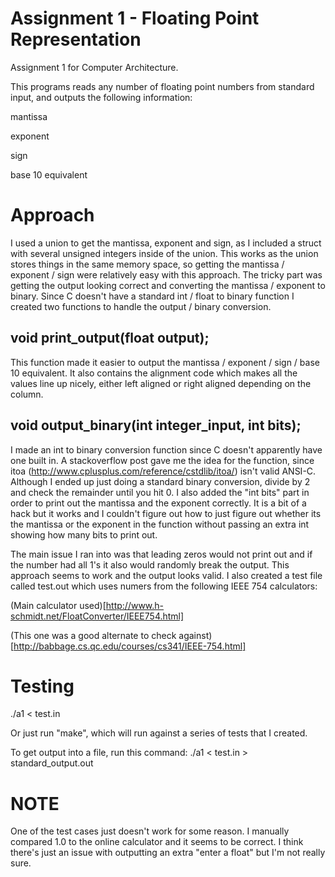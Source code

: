# Assignment 1 - Floating Point Representation

Assignment 1 for Computer Architecture.

This programs reads any number of floating point numbers from standard input, and outputs the following information:

mantissa

exponent

sign

base 10 equivalent

Approach
======
I used a union to get the mantissa, exponent and sign, as I included a struct with several unsigned integers inside of the union.
This works as the union stores things in the same memory space, so getting the mantissa / exponent / sign were relatively
easy with this approach. The tricky part was getting the output looking correct and converting the mantissa / exponent to
binary. Since C doesn't have a standard int / float to binary function I created two functions to handle the output / binary
conversion.

void print_output(float output);
------------------------------------------

This function made it easier to output the mantissa / exponent / sign / base 10 equivalent. It also contains the alignment
code which makes all the values line up nicely, either left aligned or right aligned depending on the column.

void output_binary(int integer_input, int bits);
--------------------------------------------------

I made an int to binary conversion function since C doesn't apparently have one built in. A stackoverflow post gave me
the idea for the function, since itoa (http://www.cplusplus.com/reference/cstdlib/itoa/) isn't valid ANSI-C. Although I ended up
just doing a standard binary conversion, divide by 2 and check the remainder until you hit 0. I also added the "int bits" part
in order to print out the mantissa and the exponent correctly. It is a bit of a hack but it works and I couldn't figure out how
to just figure out whether its the mantissa or the exponent in the function without passing an extra int showing how many
bits to print out.

The main issue I ran into was that leading zeros would not print out and if the number had all 1's it also
would randomly break the output. This approach seems to work and the output looks valid. I also created a test file
called test.out which uses numers from the following IEEE 754 calculators:

(Main calculator used)[http://www.h-schmidt.net/FloatConverter/IEEE754.html]

(This one was a good alternate to check against)[http://babbage.cs.qc.edu/courses/cs341/IEEE-754.html]

Testing
========================
./a1 < test.in

Or just run "make", which will run against a series of tests that I created.

To get output into a file, run this command:
./a1 < test.in > standard_output.out

NOTE
====
One of the test cases just doesn't work for some reason. I manually compared 1.0 to the online calculator and it seems to be
correct. I think there's just an issue with outputting an extra "enter a float" but I'm not really sure.